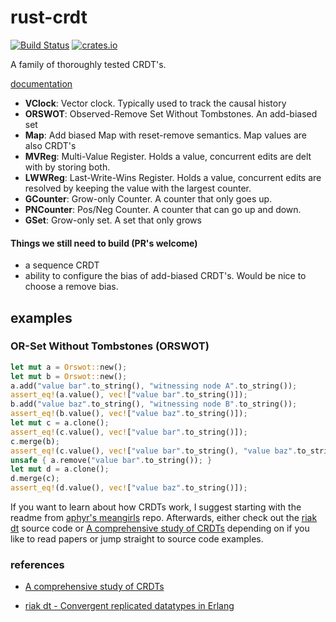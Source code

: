 # rust-crdt
[![Build Status](https://travis-ci.org/rust-crdt/rust-crdt.svg?branch=master)](https://travis-ci.org/rust-crdt/rust-crdt)
[![crates.io](http://meritbadge.herokuapp.com/crdts)](https://crates.io/crates/crdts)

A family of thoroughly tested CRDT's.

[documentation](https://docs.rs/crdts/1.2.11/crdts/)

- **VClock**: Vector clock. Typically used to track the causal history
- **ORSWOT**: Observed-Remove Set Without Tombstones. An add-biased set
- **Map**: Add biased Map with reset-remove semantics. Map values are also CRDT's
- **MVReg**: Multi-Value Register. Holds a value, concurrent edits are delt with by storing both.
- **LWWReg**: Last-Write-Wins Register. Holds a value, concurrent edits are resolved by keeping the value with the largest counter.
- **GCounter**: Grow-only Counter. A counter that only goes up.
- **PNCounter**: Pos/Neg Counter. A counter that can go up and down.
- **GSet**: Grow-only set. A set that only grows


#### Things we still need to build (PR's welcome)
- a sequence CRDT
- ability to configure the bias of add-biased CRDT's. Would be nice to choose a remove bias.

## examples

### OR-Set Without Tombstones (ORSWOT)
```rust
let mut a = Orswot::new();
let mut b = Orswot::new();
a.add("value bar".to_string(), "witnessing node A".to_string());
assert_eq!(a.value(), vec!["value bar".to_string()]);
b.add("value baz".to_string(), "witnessing node B".to_string());
assert_eq!(b.value(), vec!["value baz".to_string()]);
let mut c = a.clone();
assert_eq!(c.value(), vec!["value bar".to_string()]);
c.merge(b);
assert_eq!(c.value(), vec!["value bar".to_string(), "value baz".to_string()]);
unsafe { a.remove("value bar".to_string()); }
let mut d = a.clone();
d.merge(c);
assert_eq!(d.value(), vec!["value baz".to_string()]);
```


If you want to learn about how CRDTs work, I suggest starting with the readme from [aphyr's meangirls](https://github.com/aphyr/meangirls) repo.
Afterwards, either check out the [riak dt](https://github.com/basho/riak_dt) source code or [A comprehensive study of CRDTs](https://hal.inria.fr/file/index/docid/555588/filename/techreport.pdf) depending on if you like to read papers or jump straight to source code examples.


### references

- [A comprehensive study of CRDTs](https://hal.inria.fr/file/index/docid/555588/filename/techreport.pdf)

- [riak dt - Convergent replicated datatypes in Erlang](https://github.com/basho/riak_dt)
